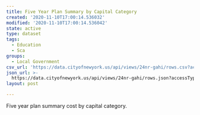 ```yaml
---
title: Five Year Plan Summary by Capital Category
created: '2020-11-10T17:00:14.536032'
modified: '2020-11-10T17:00:14.536042'
state: active
type: dataset
tags:
  - Education
  - Sca
groups:
  - Local Government
csv_url: 'https://data.cityofnewyork.us/api/views/24nr-gahi/rows.csv?accessType=DOWNLOAD'
json_url: >-
  https://data.cityofnewyork.us/api/views/24nr-gahi/rows.json?accessType=DOWNLOAD
layout: post

---
```

Five year plan summary cost by capital category.

